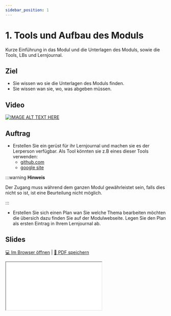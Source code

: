 ```yaml
---
sidebar_position: 1
---
```


# 1.  Tools und Aufbau des Moduls

Kurze Einführung in das Modul und die Unterlagen des Moduls, sowie die Tools, LBs und Lernjournal.

## Ziel

* Sie wissen wo sie die Unterlagen des Moduls finden.
* Sie wissen wan sie, wo, was abgeben müssen.

## Video

[![IMAGE ALT TEXT HERE](https://via.placeholder.com/600x400)](https://www.youtube.com/watch?v=k1BneeJTDcU&ab_channel=boburnham)

## Auftrag

- Erstellen Sie ein gerüst für ihr Lernjournal und machen sie es der Lerperson verfügbar. Als Tool könnten sie z.B eines dieser Tools verwenden:
  - [ github.com](https://github.com/)
  - [ google site](https://sites.google.com/)

:::warning **Hinweis**

Der Zugang muss während dem ganzen Modul gewährleistet sein, falls dies nicht so ist, ist eine Beurteilung nicht möglich.

:::

- Erstellen Sie sich einen Plan wan Sie welche Thema bearbeiten möchten die übersich dazu finden Sie auf der Modulwebseite.
Legen Sie den Plan als ersten Eintrag in Ihrem Lernjournal ab.

## Slides

[:computer: Im Browser öffnen](pathname:///slides/10_grundlagen/01_grundlagen) | [:floppy_disk: PDF speichern](pathname:///slides/10_grundlagen/01_grundlagen)

<iframe src="/bbzbl-modul-231/slides/10_grundlagen/01_grundlagen"></iframe>